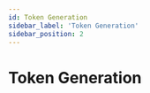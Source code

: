 ```yaml
---
id: Token Generation
sidebar_label: 'Token Generation'
sidebar_position: 2
---
```


# Token Generation